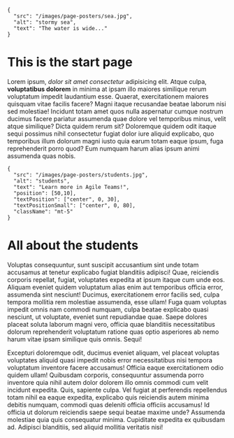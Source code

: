 ```json,poster-image
{
  "src": "/images/page-posters/sea.jpg",
  "alt": "stormy sea",
  "text": "The water is wide..."
}
```

# This is the start page

Lorem ipsum, *dolor sit amet consectetur* adipisicing elit. Atque culpa, **voluptatibus dolorem** in minima at ipsam illo maiores similique rerum voluptatum impedit laudantium esse. Quaerat, exercitationem maiores quisquam vitae facilis facere? Magni itaque recusandae beatae laborum nisi sed molestiae! Incidunt totam amet quos nulla aspernatur cumque nostrum ducimus facere pariatur assumenda quae dolore vel temporibus minus, velit atque similique? Dicta quidem rerum sit? Doloremque quidem odit itaque sequi possimus nihil consectetur fugiat dolor iure aliquid explicabo, quo temporibus illum dolorum magni iusto quia earum totam eaque ipsum, fuga reprehenderit porro quod? Eum numquam harum alias ipsum animi assumenda quas nobis.

```json,poster-image
{
  "src": "/images/page-posters/students.jpg",
  "alt": "students",
  "text": "Learn more in Agile Teams!",
  "position": [50,10],
  "textPosition": ["center", 0, 30],
  "textPositionSmall": ["center", 0, 80],
  "className": "mt-5"
}
```

# All about the students

Voluptas consequuntur, sunt suscipit accusantium sint unde totam accusamus at tenetur explicabo fugiat blanditiis adipisci! Quae, reiciendis corporis repellat, fugiat, voluptates expedita at ipsum itaque cum unde eos. Aliquam eveniet quidem voluptatum alias enim aut temporibus officia error, assumenda sint nesciunt! Ducimus, exercitationem error facilis sed, culpa tempora mollitia rem molestiae assumenda, esse ullam! Fuga quam voluptas impedit omnis nam commodi numquam, culpa beatae explicabo quasi nesciunt, ut voluptate, eveniet sunt repudiandae quae. Saepe dolores placeat soluta laborum magni vero, officia quae blanditiis necessitatibus dolorum reprehenderit voluptatum ratione quas optio asperiores ab nemo harum vitae ipsam similique quis omnis. Sequi!

Excepturi doloremque odit, ducimus eveniet aliquam, vel placeat voluptas voluptates aliquid quasi impedit nobis error necessitatibus nisi tempora voluptatum inventore facere accusamus! Officia eaque exercitationem odio quidem ullam! Quibusdam corporis, consequuntur assumenda porro inventore quia nihil autem dolor dolorem illo omnis commodi cum velit incidunt expedita. Quis, sapiente culpa. Vel fugiat at perferendis repellendus totam nihil ea eaque expedita, explicabo quis reiciendis autem minima debitis numquam, commodi quas deleniti officia officiis accusamus! Id officia ut dolorum reiciendis saepe sequi beatae maxime unde? Assumenda molestiae quia quis consequatur minima. Cupiditate expedita ex quibusdam ad. Adipisci blanditiis, sed aliquid mollitia veritatis nisi!